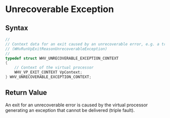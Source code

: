 # Unrecoverable Exception
## Syntax
```C
//
// Context data for an exit caused by an unrecoverable error, e.g. a triple fault
// (WHvRunVpExitReasonUnrecoverableException)
//
typedef struct WHV_UNRECOVERABLE_EXCEPTION_CONTEXT
{
    // Context of the virtual processor
    WHV_VP_EXIT_CONTEXT VpContext;
} WHV_UNRECOVERABLE_EXCEPTION_CONTEXT;
```

## Return Value
An exit for an unrecoverable error is caused by the virtual processor generating an exception that cannot be delivered (triple fault). 